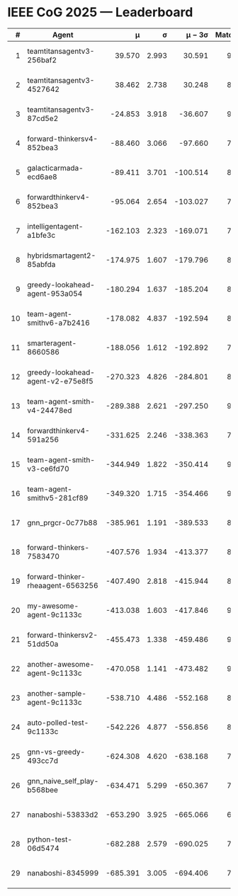# IEEE CoG 2025 — Leaderboard

| # | Agent | μ | σ | μ − 3σ | Matches | Updated |
|---:|---|---:|---:|---:|---:|---|
| 1 | teamtitansagentv3-256baf2 | 39.570 | 2.993 | 30.591 | 9160 | 2025-08-20 14:18 |
| 2 | teamtitansagentv3-4527642 | 38.462 | 2.738 | 30.248 | 8374 | 2025-08-20 14:18 |
| 3 | teamtitansagentv3-87cd5e2 | -24.853 | 3.918 | -36.607 | 9466 | 2025-08-20 14:18 |
| 4 | forward-thinkersv4-852bea3 | -88.460 | 3.066 | -97.660 | 7337 | 2025-08-20 14:18 |
| 5 | galacticarmada-ecd6ae8 | -89.411 | 3.701 | -100.514 | 8780 | 2025-08-20 14:18 |
| 6 | forwardthinkerv4-852bea3 | -95.064 | 2.654 | -103.027 | 7138 | 2025-08-20 14:18 |
| 7 | intelligentagent-a1bfe3c | -162.103 | 2.323 | -169.071 | 7292 | 2025-08-20 14:18 |
| 8 | hybridsmartagent2-85abfda | -174.975 | 1.607 | -179.796 | 8164 | 2025-08-20 14:18 |
| 9 | greedy-lookahead-agent-953a054 | -180.294 | 1.637 | -185.204 | 8578 | 2025-08-20 14:18 |
| 10 | team-agent-smithv6-a7b2416 | -178.082 | 4.837 | -192.594 | 8620 | 2025-08-20 14:18 |
| 11 | smarteragent-8660586 | -188.056 | 1.612 | -192.892 | 7739 | 2025-08-20 14:18 |
| 12 | greedy-lookahead-agent-v2-e75e8f5 | -270.323 | 4.826 | -284.801 | 8598 | 2025-08-20 14:18 |
| 13 | team-agent-smith-v4-24478ed | -289.388 | 2.621 | -297.250 | 9562 | 2025-08-20 14:18 |
| 14 | forwardthinkerv4-591a256 | -331.625 | 2.246 | -338.363 | 7508 | 2025-08-20 14:18 |
| 15 | team-agent-smith-v3-ce6fd70 | -344.949 | 1.822 | -350.414 | 9482 | 2025-08-20 14:18 |
| 16 | team-agent-smithv5-281cf89 | -349.320 | 1.715 | -354.466 | 9200 | 2025-08-20 14:18 |
| 17 | gnn_prgcr-0c77b88 | -385.961 | 1.191 | -389.533 | 8090 | 2025-08-20 14:18 |
| 18 | forward-thinkers-7583470 | -407.576 | 1.934 | -413.377 | 8080 | 2025-08-20 14:18 |
| 19 | forward-thinker-rheaagent-6563256 | -407.490 | 2.818 | -415.944 | 8102 | 2025-08-20 14:18 |
| 20 | my-awesome-agent-9c1133c | -413.038 | 1.603 | -417.846 | 9180 | 2025-08-20 14:18 |
| 21 | forward-thinkersv2-51dd50a | -455.473 | 1.338 | -459.486 | 9062 | 2025-08-20 14:18 |
| 22 | another-awesome-agent-9c1133c | -470.058 | 1.141 | -473.482 | 9560 | 2025-08-20 14:18 |
| 23 | another-sample-agent-9c1133c | -538.710 | 4.486 | -552.168 | 8660 | 2025-08-20 14:18 |
| 24 | auto-polled-test-9c1133c | -542.226 | 4.877 | -556.856 | 8420 | 2025-08-20 14:18 |
| 25 | gnn-vs-greedy-493cc7d | -624.308 | 4.620 | -638.168 | 7040 | 2025-08-20 14:18 |
| 26 | gnn_naive_self_play-b568bee | -634.471 | 5.299 | -650.367 | 7280 | 2025-08-20 14:18 |
| 27 | nanaboshi-53833d2 | -653.290 | 3.925 | -665.066 | 6860 | 2025-08-20 14:18 |
| 28 | python-test-06d5474 | -682.288 | 2.579 | -690.025 | 7180 | 2025-08-20 14:18 |
| 29 | nanaboshi-8345999 | -685.391 | 3.005 | -694.406 | 7450 | 2025-08-20 14:18 |
